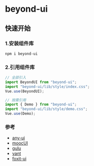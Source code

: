 # beyond-ui

## 快速开始

### 1.安装组件库

```bash
npm i beyond-ui
```

### 2.引用组件库

```javascript
// 全部引入
import BeyondUI from "beyond-ui";
import "beyond-ui/lib/style/index.css";
Vue.use(BeyondUI);

// 按需引用
import { Demo } from "beyond-ui";
import "beyond-ui/lib/style/demo.css";
Vue.use(Demo);
```

### 参考

- [any-ui](https://github.com/Atom-H/any-ui)
- [moocUI](https://github.com/Zack921/moocUI)
- [gulu](https://github.com/FrankFang/gulu)
- [vant](https://github.com/youzan/vant)
- [foxit-ui](https://github.com/foxitUi/foxit-ui)
